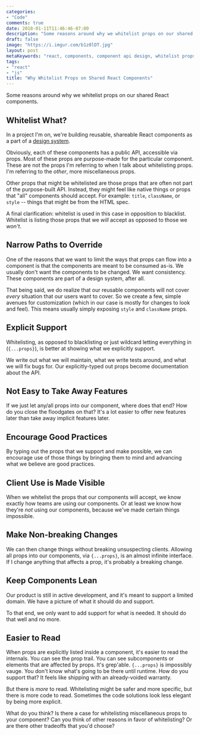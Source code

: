 ```yaml
---
categories:
- "Code"
comments: true
date: 2018-01-11T11:46:46-07:00
description: "Some reasons around why we whitelist props on our shared React components."
draft: false
image: "https://i.imgur.com/b1z0lDT.jpg"
layout: post
metaKeywords: "react, components, component api design, whitelist props, blacklist props"
tags:
- "react"
- "js"
title: "Why Whitelist Props on Shared React Components"
---
```


Some reasons around why we whitelist props on our shared React components.

<!--more-->

## Whitelist What?

In a project I'm on, we're building reusable, shareable React components as a part of a [design system](http://design-system.pluralsight.com/). 

Obviously, each of these components has a public API, accessible via props.  Most of these props are purpose-made for the particular component.  These are not the props I'm referring to when I talk about whitelisting props.  I'm referring to the _other_, more miscellaneous props.

Other props that might be whitelisted are those props that are often not part of the purpose-built API.  Instead, they might feel like native things or props that "all" components should accept.  For example: `title`, `className`, or `style` -- things that might be from the HTML spec.

A final clarification: whitelist is used in this case in opposition to blacklist.  Whitelist is listing those props that we _will_ accept as opposed to those we _won't_.

## Narrow Paths to Override

One of the reasons that we want to limit the ways that props can flow into a component is that the components are meant to be consumed as-is.  We usually don't want the components to be changed.  We want consistency.  These components are part of a design system, after all.

That being said, we do realize that our reusable components will not cover _every_ situation that our users want to cover.  So we create a few, simple avenues for customization (which in our case is mostly for changes to look and feel).  This means usually simply exposing `style` and `className` props.

## Explicit Support

Whitelisting, as opposed to blacklisting or just wildcard letting everything in (`{...props}`), is better at showing what we explicitly support.

We write out what we will maintain, what we write tests around, and what we will fix bugs for. Our explicitly-typed out props become documentation about the API.  

## Not Easy to Take Away Features

If we just let any/all props into our component, where does that end?  How do you close the floodgates on that?  It's a lot easier to offer new features later than take away implicit features later.

## Encourage Good Practices

By typing out the props that we support and make possible, we can encourage use of those things by bringing them to mind and advancing what we believe are good practices.

## Client Use is Made Visible

When we whitelist the props that our components will accept, we know exactly how teams are using our components.  Or at least we know how they're _not_ using our components, because we've made certain things impossible.

## Make Non-breaking Changes

We can then change things without breaking unsuspecting clients.  Allowing all props into our components, via `{...props}`, is an almost infinite interface.  If I change anything that affects a prop, it's probably a breaking change.

## Keep Components Lean

Our product is still in active development, and it's meant to support a limited domain.  We have a picture of what it should do and support.  

To that end, we only want to add support for what is needed.  It should do that well and no more.

## Easier to Read

When props are explicitly listed inside a component, it's easier to read the internals.  You can see the prop trail.  You can see subcomponents or elements that are affected by props.  It's grep'able.  `{...props}` is impossibly vauge.  You don't know what's going to be there until runtime.  How do you support that?  It feels like shipping with an already-voided warranty.

But there is _more_ to read.  Whitelisting might be safer and more specific, but there is more code to read.  Sometimes the code solutions look less elegant by being more explicit.

What do you think?  Is there a case for whitelisting miscellaneous props to your component?  Can you think of other reasons in favor of whitelisting?  Or are there other tradeoffs that you'd choose?
